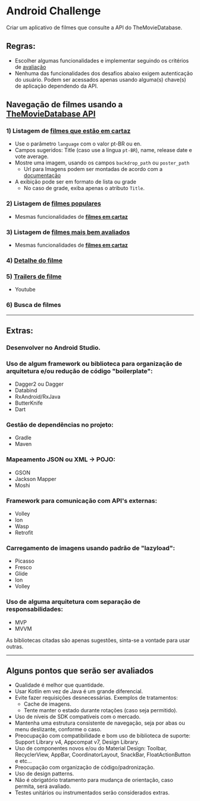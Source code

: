 # Android Challenge

Criar um aplicativo de filmes que consulte a API do TheMovieDatabase.

## Regras:
- Escolher algumas funcionalidades e implementar seguindo os critérios de [avaliação](#criterios_avaliacao)
- Nenhuma das funcionalidades dos desafios abaixo exigem autenticação do usuário. Podem ser acessados apenas usando alguma(s) chave(s) de aplicação dependendo da API.

## Navegação de filmes usando a [TheMovieDatabase API](https://www.themoviedb.org/documentation/api)

### <a name="filmes_cartaz" />1) Listagem de [filmes que estão em cartaz](https://developers.themoviedb.org/3/movies/get-now-playing)
- Use o parâmetro `language` com o valor pt-BR ou en.
- Campos sugeridos: Title (caso use a língua `pt-BR`), name, release date e vote average.
- Mostre uma imagem, usando os campos `backdrop_path` ou `poster_path`
    - Url para Imagens podem ser montadas de acordo com a [documentação](https://developers.themoviedb.org/3/configuration)
- A exibição pode ser em formato de lista ou grade
    - No caso de grade, exiba apenas o atributo `Title`.

### 2) Listagem de [filmes populares](https://developers.themoviedb.org/3/movies/get-popular-movies)
- Mesmas funcionalidades de [__filmes em cartaz__](#filmes_cartaz)

### 3) Listagem de [filmes mais bem avaliados](https://developers.themoviedb.org/3/movies/get-top-rated-movies)
- Mesmas funcionalidades de [__filmes em cartaz__](#filmes_cartaz)

### 4) [Detalhe do filme](https://developers.themoviedb.org/3/movies/get-movie-details)

### 5) [Trailers de filme](https://developers.themoviedb.org/3/movies/get-movie-videos)
- Youtube

### 6) Busca de filmes

*****

## Extras:

### Desenvolver no Android Studio.

### Uso de algum framework ou biblioteca para organização de arquitetura e/ou redução de código "boilerplate":
- Dagger2 ou Dagger
- Databind
- RxAndroid/RxJava
- ButterKnife
- Dart

### Gestão de dependências no projeto:
- Gradle
- Maven

### Mapeamento JSON ou XML -> POJO:
- GSON
- Jackson Mapper
- Moshi

### Framework para comunicação com API's externas:
- Volley
- Ion
- Wasp
- Retrofit

### Carregamento de imagens usando padrão de "lazyload":
- Picasso
- Fresco
- Glide
- Ion
- Volley

### Uso de alguma arquitetura com separação de responsabilidades:
- MVP
- MVVM

As bibliotecas citadas são apenas sugestões, sinta-se a vontade para usar outras.

*****

## <a name="criterios_avaliacao"/>Alguns pontos que serão ser avaliados

- Qualidade é melhor que quantidade.
- Usar Kotlin em vez de Java é um grande diferencial.
- Evite fazer requisições desnecessárias. Exemplos de tratamentos:
    - Cache de imagens.
    - Tente manter o estado durante rotações (caso seja permitido).
- Uso de níveis de SDK compatíveis com o mercado.
- Mantenha uma estrutura consistente de navegação, seja por abas ou menu deslizante, conforme o caso.
- Preocupação com compatibilidade e bom uso de biblioteca de suporte: Support Library v4, Appcompat v7, Design Library.
- Uso de componentes novos e/ou do Material Design: Toolbar, RecyclerView, AppBar, CoordinatorLayout, SnackBar, FloatActionButton e etc...
- Preocupação com organização de código/padronização.
- Uso de design patterns.
- Não é obrigatório tratamento para mudança de orientação, caso permita, será avaliado.
- Testes unitários ou instrumentados serão considerados extras.
